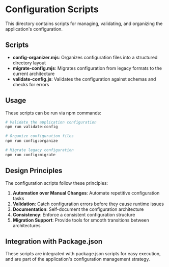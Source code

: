 # Configuration Scripts

This directory contains scripts for managing, validating, and organizing the application's configuration.

## Scripts

- **config-organizer.mjs**: Organizes configuration files into a structured directory layout
- **migrate-config.mjs**: Migrates configuration from legacy formats to the current architecture
- **validate-config.js**: Validates the configuration against schemas and checks for errors

## Usage

These scripts can be run via npm commands:

```bash
# Validate the application configuration
npm run validate:config

# Organize configuration files
npm run config:organize

# Migrate legacy configuration
npm run config:migrate
```

## Design Principles

The configuration scripts follow these principles:

1. **Automation over Manual Changes**: Automate repetitive configuration tasks
2. **Validation**: Catch configuration errors before they cause runtime issues
3. **Documentation**: Self-document the configuration architecture
4. **Consistency**: Enforce a consistent configuration structure
5. **Migration Support**: Provide tools for smooth transitions between architectures

## Integration with Package.json

These scripts are integrated with package.json scripts for easy execution, and are part of the application's configuration management strategy.
